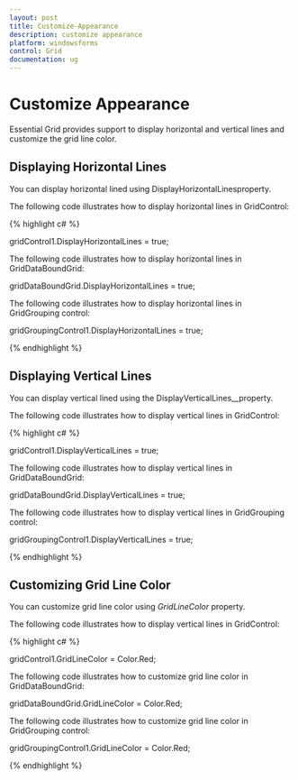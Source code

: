 ```yaml
---
layout: post
title: Customize-Appearance
description: customize appearance 
platform: windowsforms
control: Grid
documentation: ug
---
```


# Customize Appearance 

Essential Grid provides support to display horizontal and vertical lines and customize the grid line color. 

## Displaying Horizontal Lines

You can display horizontal lined using DisplayHorizontalLinesproperty. 

The following code illustrates how to display horizontal lines in GridControl: 

{% highlight c# %}

gridControl1.DisplayHorizontalLines = true;

The following code illustrates how to display horizontal lines in GridDataBoundGrid: 

gridDataBoundGrid.DisplayHorizontalLines = true;

The following code illustrates how to display horizontal lines in GridGrouping control: 

gridGroupingControl1.DisplayHorizontalLines = true;

{% endhighlight %}

## Displaying Vertical Lines

You can display vertical lined using the DisplayVerticalLines__property. 

The following code illustrates how to display vertical lines in GridControl: 

{% highlight c# %}

gridControl1.DisplayVerticalLines = true;

The following code illustrates how to display vertical lines in GridDataBoundGrid: 

gridDataBoundGrid.DisplayVerticalLines = true;

The following code illustrates how to display vertical lines in GridGrouping control: 

gridGroupingControl1.DisplayVerticalLines = true;

{% endhighlight %}

## Customizing Grid Line Color

You can customize grid line color using _GridLineColor_ property. 

The following code illustrates how to display vertical lines in GridControl: 


{% highlight c# %}

gridControl1.GridLineColor = Color.Red;

The following code illustrates how to customize grid line color in GridDataBoundGrid: 

gridDataBoundGrid.GridLineColor = Color.Red;

The following code illustrates how to customize grid line color in GridGrouping control: 

gridGroupingControl1.GridLineColor = Color.Red;

{% endhighlight %}




